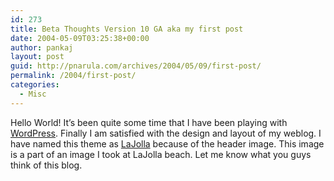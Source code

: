 ```yaml
---
id: 273
title: Beta Thoughts Version 10 GA aka my first post
date: 2004-05-09T03:25:38+00:00
author: pankaj
layout: post
guid: http://pnarula.com/archives/2004/05/09/first-post/
permalink: /2004/first-post/
categories:
  - Misc
---
```

Hello World! It&#8217;s been quite some time that I have been playing with <a href="http://wordpress.ord" onclick="_gaq.push(['_trackEvent', 'outbound-article', 'http://wordpress.ord', 'WordPress']);" >WordPress</a>. Finally I am satisfied with the design and layout of my weblog. I have named this theme as <a href="http://www.lajollabythesea.com/la-jolla.html" onclick="_gaq.push(['_trackEvent', 'outbound-article', 'http://www.lajollabythesea.com/la-jolla.html', 'LaJolla']);" >LaJolla</a> because of the header image. This image is a part of an image I took at LaJolla beach. Let me know what you guys think of this blog.